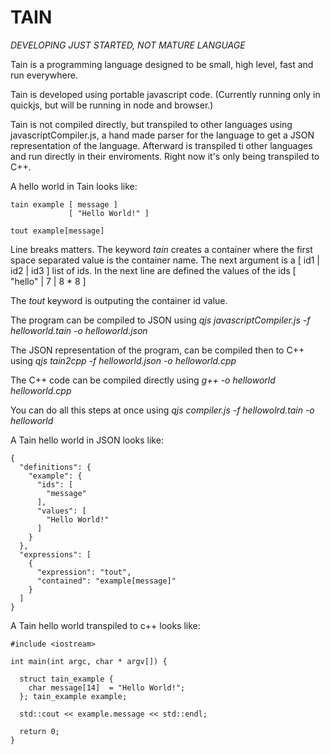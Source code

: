 # TAIN

*DEVELOPING JUST STARTED, NOT MATURE LANGUAGE*

Tain is a programming language designed to be small, high level, fast and run everywhere. 

Tain is developed using portable javascript code. (Currently running only in quickjs, but will be running in node and browser.) 

Tain is not compiled directly, but transpiled to other languages using javascriptCompiler.js, a hand made parser for the language to get a JSON representation of the language. Afterward is transpiled ti other languages and run directly in their enviroments. Right now it's only being transpiled to C++. 

A hello world in Tain looks like:
```
tain example [ message ]
             [ "Hello World!" ]

tout example[message]
```

Line breaks matters. 
The keyword _tain_ creates a container where the first space separated value is the container name. 
The next argument is a [ id1 | id2 | id3 ] list of ids. 
In the next line are defined the values of the ids [ "hello" | 7 | 8 * 8 ] 

The _tout_ keyword is outputing the container id value.


The program can be compiled to JSON using _qjs javascriptCompiler.js -f helloworld.tain -o helloworld.json_

The JSON representation of the program, can be compiled then to C++ using _qjs tain2cpp -f helloworld.json -o helloworld.cpp_  

The C++ code can be compiled directly using _g++ -o helloworld helloworld.cpp_

You can do all this steps at once using _qjs compiler.js -f hellowolrd.tain -o helloworld_ 

A Tain hello world in JSON looks like:
```
{
  "definitions": {
    "example": {
      "ids": [
        "message"
      ],
      "values": [
        "Hello World!"
      ]
    }
  },
  "expressions": [
    {
      "expression": "tout",
      "contained": "example[message]"
    }
  ]
}
```


A Tain hello world transpiled to c++ looks like:
```
#include <iostream>

int main(int argc, char * argv[]) {

  struct tain_example {
    char message[14]  = "Hello World!";
  }; tain_example example;

  std::cout << example.message << std::endl;

  return 0;
}
```


